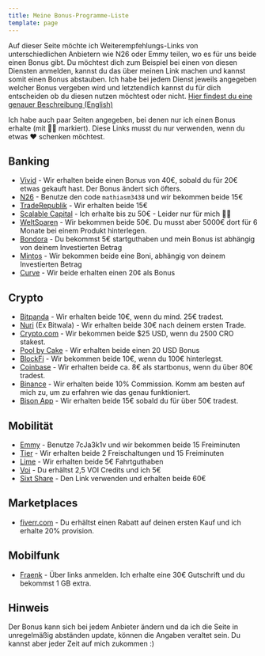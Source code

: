 ```yaml
---
title: Meine Bonus-Programme-Liste
template: page
---
```


Auf dieser Seite möchte ich Weiterempfehlungs-Links von unterschiedlichen Anbietern wie N26 oder Emmy teilen, wo es für uns beide einen Bonus gibt. Du möchtest dich zum Beispiel bei einen von diesen Diensten anmelden, kannst du das über meinen Link machen und kannst somit einen Bonus abstauben. Ich habe bei jedem Dienst jeweils angegeben welcher Bonus vergeben wird und letztendlich kannst du für dich entscheiden ob du diesen nutzen möchtest oder nicht. [Hier findest du eine genauer Beschreibung (English)]()

Ich habe auch paar Seiten angegeben, bei denen nur ich einen Bonus erhalte (mit 🤷‍♂️ markiert). Diese Links musst du nur verwenden, wenn du etwas ❤️ schenken möchtest.

## Banking
- [Vivid](https://vivid.money/r/mathias9MH) - Wir erhalten beide einen Bonus von 40€, sobald du für 20€ etwas gekauft hast. Der Bonus ändert sich öfters.
- [N26](https://n26.com/r/mathiasm3438) - Benutze den code `mathiasm3438` und wir bekommen beide 15€
- [TradeRepublik](https://ref.trade.re/9ndsz68z) - Wir erhalten beide 15€
- [Scalable Capital](de.scalable.capital/einladung/b2f2fg) - Ich erhalte bis zu 50€ - Leider nur für mich 🤷‍♂️
- [WeltSparen](www.weltsparen.de?p=eyJzIjoiVkZqZ3JhRGVrdVNlMldKcG1LX00tUVNvMGZBIiwidiI6MSwicCI6IntcInVcIjozMDEzOTc1NyxcInZcIjoxLFwidXJsXCI6XCJodHRwczpcXFwvXFxcL3d3dy53ZWx0c3BhcmVuLmRlXFxcL2t1bmRlbi13ZXJiZW5cXFwvP3V0bV9tZWRpdW09ZW1haWwmdXRtX3NvdXJjZT10cmFuc2FjdGlvbmFsJnV0bV9jYW1wYWlnbj1tYW5kcmlsbF9kZS1yYWYtcmVjb21tZW5kYXRpb24tb2ZmZXJ0YWJsZVwiLFwiaWRcIjpcIjY1ZGY2NzA2ODBiYjRhYjhiOTU2ODE5YzU3ZWZjMjE2XCIsXCJ1cmxfaWRzXCI6W1wiNTlhYTFjNDcxZTNkZWMxNmI0YWE4OGY4MWEzYjJkYTU2YjA4NDFlNlwiXX0ifQ) - Wir bekommen beide 50€. Du musst aber 5000€ dort für 6 Monate bei einem Produkt hinterlegen.
- [Bondora](https://bondora.com/ref/mathiasm10) - Du bekommst 5€ startguthaben und mein Bonus ist abhängig von deinem Investierten Betrag
- [Mintos](https://www.mintos.com/de/l/ref/C60M64) - Wir bekommen beide eine Boni, abhängig von deinem Investierten Betrag
- [Curve](https://www.curve.com/join#NV53K3PN) - Wir beide erhalten einen 20¢ als Bonus

## Crypto
- [Bitpanda](https://www.bitpanda.com/?ref=1744922665805272769) - Wir erhalten beide 10€, wenn du mind. 25€ tradest.
- [Nuri](https://app.nuri.com/r/MBVJ-89RF) (Ex Bitwala) - Wir erhalten beide 30€ nach deinem ersten Trade.
- [Crypto.com](https://crypto.com/app/byjhe4vd6c) - Wir bekommen beide $25 USD, wenn du 2500 CRO stakest.
- [Pool by Cake](https://pool.cakedefi.com/#?ref=624360) - Wir erhalten beide einen 20 USD Bonus
- [BlockFi](https://blockfi.com/?ref=87125bfa) - Wir bekommen beide 10€, wenn du 100€ hinterlegst.
- [Coinbase](https://www.coinbase.com/join/michel_c0u) - Wir erhalten beide ca. 8€ als startbonus, wenn du über 80€ tradest.
- [Binance](https://www.binance.com/en/register?ref=S6SM0KGZ) - Wir erhalten beide 10% Commission. Komm am besten auf mich zu, um zu erfahren wie das genau funktioniert.
- [Bison App](https://join.bisonapp.com/zasyk7) - Wir erhalten beide 15€ sobald du für über 50€ tradest.

## Mobilität
- [Emmy](http://onelink.to/emmy) - Benutze 7cJa3k1v und wir bekommen beide 15 Freiminuten
- [Tier](https://tier.page.link/pSK75) - Wir erhalten beide 2 Freischaltungen und 15 Freiminuten
- [Lime](https://lime.bike/referral_signin/R5YTURQ) - Wir erhalten beide 5€ Fahrtguthaben
- [Voi](https://link.voiapp.io/hxj0iHlAdcb) - Du erhältst 2,5 VOI Credits und ich 5€
- [Sixt Share](https://www.sixt.de/invite/EP1ARhmd) - Den Link verwenden und erhalten beide 60€

## Marketplaces
- [fiverr.com](http://www.fiverr.com/s2/8899f1392f) - Du erhältst einen Rabatt auf deinen ersten Kauf und ich erhalte 20% provision.

## Mobilfunk
- [Fraenk](https://2ekq.adj.st/mgm?campaign=302199764&friend=3ZN34sFhGOqHPrpQ&adjust_t=u66g7hl&adjust_fallback=https%3A%2F%2Fwww.fraenk.de&allowReattribution=true&adj_campaign=mgm) - Über links anmelden. Ich erhalte eine 30€ Gutschrift und du bekommst 1 GB extra.

## Hinweis
Der Bonus kann sich bei jedem Anbieter ändern und da ich die Seite in unregelmäßig abständen update, können die Angaben veraltet sein. Du kannst aber jeder Zeit auf mich zukommen :)
